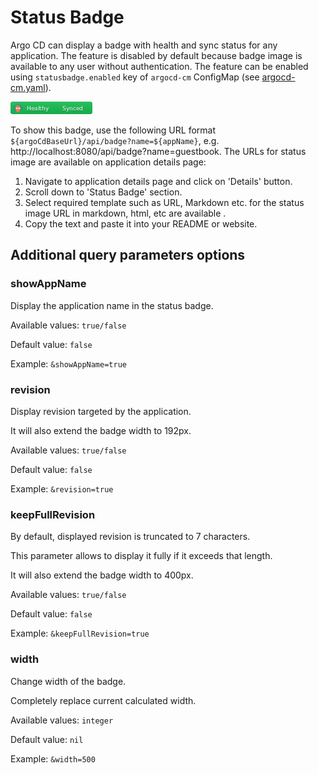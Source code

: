 # Status Badge

Argo CD can display a badge with health and sync status for any application. The feature is disabled by default because badge image is available to any user without authentication.
The feature can be enabled using `statusbadge.enabled` key of `argocd-cm` ConfigMap (see [argocd-cm.yaml](../operator-manual/argocd-cm.yaml)).

![healthy and synced](../assets/status-badge-healthy-synced.png)

To show this badge, use the following URL format `${argoCdBaseUrl}/api/badge?name=${appName}`, e.g. http://localhost:8080/api/badge?name=guestbook.
The URLs for status image are available on application details page:

1. Navigate to application details page and click on 'Details' button.
2. Scroll down to 'Status Badge' section.
3. Select required template such as URL, Markdown etc.
for the status image URL in markdown, html, etc are available .
4. Copy the text and paste it into your README or website.

## Additional query parameters options
### showAppName
Display the application name in the status badge.   

Available values: `true/false`

Default value: `false`

Example: `&showAppName=true`

### revision
Display revision targeted by the application.

It will also extend the badge width to 192px.

Available values: `true/false`

Default value: `false`

Example: `&revision=true`
### keepFullRevision
By default, displayed  revision is truncated to 7 characters.

This parameter allows to display it fully if it exceeds that length.

It will also extend the badge width to 400px.

Available values: `true/false`

Default value: `false`

Example: `&keepFullRevision=true`
### width
Change width of the badge.

Completely replace current calculated width.

Available values: `integer`

Default value: `nil`

Example: `&width=500`